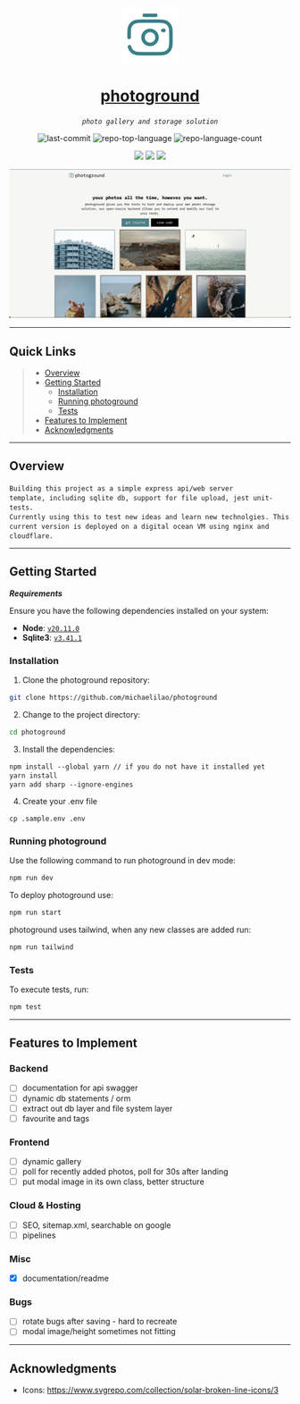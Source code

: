<p align="center">
  <img src="https://raw.githubusercontent.com/michaelilao/photoground/main/public/android-chrome-512x512.png" width="100" />
</p>
<p align="center">
  <a href="https://photoground.dev/">
    <h1 align="center">photoground</h1>
  </a>
</p>
<p align="center">
    <em><code>photo gallery and storage solution</code></em>
</p>
<p align="center">
	<img src="https://img.shields.io/github/last-commit/michaelilao/photoground?style=default&color=0080ff" alt="last-commit">
	<img src="https://img.shields.io/github/languages/top/michaelilao/photoground?style=default&color=0080ff" alt="repo-top-language">
	<img src="https://img.shields.io/github/languages/count/michaelilao/photoground?style=default&color=0080ff" alt="repo-language-count">
<p>
<p align="center">
  <img src="https://img.shields.io/badge/express.js-%23404d59.svg?style=for-the-badge&logo=express&logoColor=%2361DAFB">
  <img src="https://img.shields.io/badge/nginx-%23009639.svg?style=for-the-badge&logo=nginx&logoColor=white">
  <img src="https://img.shields.io/badge/DigitalOcean-%230167ff.svg?style=for-the-badge&logo=digitalOcean&logoColor=white">
</p>
<p align="center">
  <img src="https://raw.githubusercontent.com/michaelilao/photoground/main/docs/readme_image.png" alt="website snippet">
</p>
<hr>

## Quick Links

> - [ Overview](#-overview)
> - [ Getting Started](#-getting-started)
>   - [ Installation](#-installation)
>   - [ Running photoground](#-running-photoground)
>   - [ Tests](#-tests)
> - [ Features to Implement](#-features-to-implement)
> - [ Acknowledgments](#-acknowledgments)

---

## Overview

<code>Building this project as a simple express api/web server template, including sqlite db, support for file upload, jest unit-tests. Currently using this to test new ideas and learn new technolgies. This current version is deployed on a digital ocean VM using nginx and cloudflare.</code>

---

## Getting Started

**_Requirements_**

Ensure you have the following dependencies installed on your system:

- **Node**: <a href="https://nodejs.org/en">`v20.11.0`</a>
- **Sqlite3**: <a href="https://www.sqlite.org/download.html">`v3.41.1`</a>

### Installation

1. Clone the photoground repository:

```sh
git clone https://github.com/michaelilao/photoground
```

2. Change to the project directory:

```sh
cd photoground
```

3. Install the dependencies:

```
npm install --global yarn // if you do not have it installed yet
yarn install
yarn add sharp --ignore-engines
```

4. Create your .env file

```
cp .sample.env .env
```

### Running photoground

Use the following command to run photoground in dev mode:

```sh
npm run dev
```

To deploy photoground use:

```sh
npm run start
```

photoground uses tailwind, when any new classes are added run:

```sh
npm run tailwind
```

### Tests

To execute tests, run:

```sh
npm test
```

---

## Features to Implement

### Backend

- [ ] documentation for api swagger
- [ ] dynamic db statements / orm
- [ ] extract out db layer and file system layer
- [ ] favourite and tags

### Frontend

- [ ] dynamic gallery
- [ ] poll for recently added photos, poll for 30s after landing
- [ ] put modal image in its own class, better structure

### Cloud & Hosting

- [ ] SEO, sitemap.xml, searchable on google
- [ ] pipelines

### Misc

- [x] documentation/readme

### Bugs

- [ ] rotate bugs after saving - hard to recreate
- [ ] modal image/height sometimes not fitting

---

## Acknowledgments

- Icons: https://www.svgrepo.com/collection/solar-broken-line-icons/3
